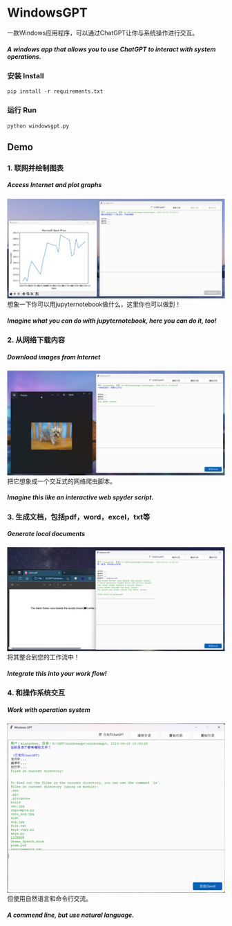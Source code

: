 # WindowsGPT
一款Windows应用程序，可以通过ChatGPT让你与系统操作进行交互。

##### A windows app that allows you to use ChatGPT to interact with system operations.
### 安装 Install
```
pip install -r requirements.txt
```
### 运行 Run
```
python windowsgpt.py
```
## Demo
### 1. 联网并绘制图表 
##### Access Internet and plot graphs
![Access Internet and plot graphs](./pic/1.png)
想象一下你可以用jupyternotebook做什么，这里你也可以做到！

##### Imagine what you can do with jupyternotebook, here you can do it, too!
### 2. 从网络下载内容
##### Download images from Internet
![Download images from Internet](./pic/2.png)
把它想象成一个交互式的网络爬虫脚本。

##### Imagine this like an interactive web spyder script.
### 3. 生成文档，包括pdf，word，excel，txt等
##### Generate local documents
![Generate local documents](./pic/3.png)
将其整合到您的工作流中！

##### Integrate this into your work flow!
### 4. 和操作系统交互
##### Work with operation system
![Work with operation system](./pic/4.png)
但使用自然语言和命令行交流。

##### A commend line, but use natural language.
